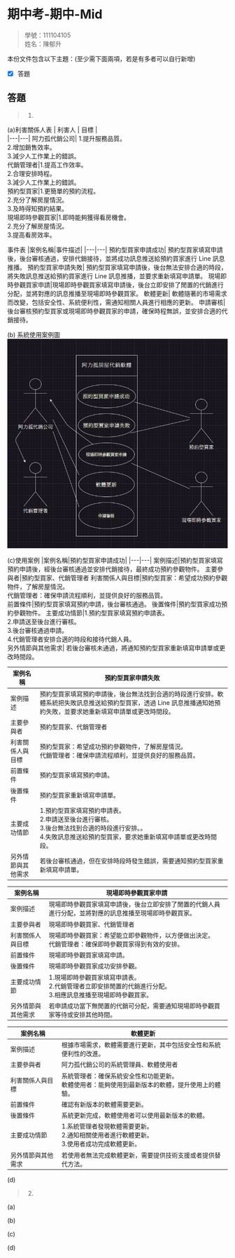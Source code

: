 # 期中考-期中-Mid 
<!--(期中標籤註記，該行不能刪，作為驗證標籤，該檔案若沒該份標籤，代表直接貼上saample，直接0分)-->

>
>學號：111104105
><br />
>姓名：陳郁升
><br />


本份文件包含以下主題：(至少需下面兩項，若是有多者可以自行新增)
- [x] 答題

## 答題
>1. 

(a)利害關係人表
| 利害人 | 目標 |  
|---|---|
阿力孤代銷公司| 1.提升服務品質。<br/>2.增加銷售效率。<br/>3.減少人工作業上的錯誤。<br/>
代銷管理者|1.提高工作效率。<br/>2.合理安排時程。<br/>3.減少人工作業上的錯誤。<br/>
預約型買家|1.更簡單的預約流程。<br/>2.充分了解房屋情況。<br/>3.及時得知預約結果。<br/>
現場即時參觀買家|1.即時能夠獲得看房機會。<br/>2.充分了解房屋情況。<br/>3.提高看房效率。<br/>

事件表
|案例名稱|事件描述|
|---|---|
預約型買家申請成功|	預約型買家填寫申請後，後台審核通過，安排代銷接待，並將成功訊息推送給預約買家進行 Line 訊息推播。
預約型買家申請失敗|	預約型買家填寫申請後，後台無法安排合適的時段，將失敗訊息推送給預約買家進行 Line 訊息推播，並要求重新填寫申請單。
現場即時參觀買家申請|現場即時參觀買家填寫申請後，後台立即安排了閒置的代銷進行分配，並將對應的訊息推播至現場即時參觀買家。
軟體更新|	軟體隨著的市場需求而改變，包括安全性、系統便利性，需通知相關人員進行相應的更新。
申請審核|  後台審核預約型買家或現場即時參觀買家的申請，確保時程無誤，並安排合適的代銷接待。


(b) 系統使用案例圖  
![alt text](image.png)

(c)使用案例
|案例名稱|預約型買家申請成功|
|---|---|
案例描述|預約型買家填寫預約申請後，經後台審核通過並安排代銷接待，最終成功預約參觀物件。
主要參與者|預約型買家、代銷管理者
利害關係人與目標|預約型買家：希望成功預約參觀物件，了解房屋情況。<br/>代銷管理者：確保申請流程順利，並提供良好的服務品質。<br/>
前置條件|預約型買家填寫預約申請，後台審核通過。
後置條件|預約型買家成功預約參觀物件。
主要成功情節|1.預約型買家填寫預約申請表。<br/>2.申請送至後台進行審核。<br/>3.後台審核通過申請。<br/>4.代銷管理者安排合適的時段和接待代銷人員。<br/>
另外情節與其他需求|  若後台審核未通過，將通知預約型買家重新填寫申請單或更改時間段。
   
|案例名稱|預約型買家申請失敗|
|---|---|
案例描述|預約型買家填寫預約申請後，後台無法找到合適的時段進行安排。軟體系統把失敗訊息推送給預約型買家，透過 Line 訊息推播通知她預約失敗，並要求她重新填寫申請單或更改時間段。
主要參與者|預約型買家、代銷管理者
利害關係人與目標|預約型買家：希望成功預約參觀物件，了解房屋情況。<br/>代銷管理者：確保申請流程順利，並提供良好的服務品質。<br/>
前置條件|預約型買家填寫預約申請。
後置條件|預約型買家重新填寫申請單。
主要成功情節|1.預約型買家填寫預約申請表。<br/>2.申請送至後台進行審核。<br/>3.後台無法找到合適的時段進行安排。。<br/>4.失敗訊息推送給預約型買家，要求她重新填寫申請單或更改時間段。<br/>
另外情節與其他需求|  若後台審核通過，但在安排時段時發生錯誤，需要通知預約型買家重新填寫申請單。
  
|案例名稱|現場即時參觀買家申請|
|---|---|
案例描述|現場即時參觀買家填寫申請後，後台立即安排了閒置的代銷人員進行分配，並將對應的訊息推播至現場即時參觀買家。
主要參與者|現場即時參觀買家、代銷管理者
利害關係人與目標|現場即時參觀買家：希望能立即參觀物件，以方便做出決定。<br/> 代銷管理者：確保即時參觀買家得到有效的安排。<br/>
前置條件| 現場即時參觀買家填寫申請。
後置條件| 現場即時參觀買家成功安排參觀。
主要成功情節|1.現場即時參觀買家填寫申請表。<br/>2.代銷管理者立即安排閒置的代銷進行分配。<br/>3.相應訊息推播至現場即時參觀買家。<br/>
另外情節與其他需求|  若申請成功當下無閒置的代銷可分配，需要通知現場即時參觀買家等待或安排其他時間。
  
|案例名稱|軟體更新|
|---|---|
案例描述|根據市場需求，軟體需要進行更新，其中包括安全性和系統便利性的改進。
主要參與者|阿力孤代銷公司的系統管理員、軟體使用者
利害關係人與目標|系統管理者：確保系統安全性和功能更新。<br/>軟體使用者：能夠使用到最新版本的軟體，提升使用上的體驗。<br/>
前置條件| 確認有新版本的軟體需要更新。
後置條件| 系統更新完成，軟體使用者可以使用最新版本的軟體。
主要成功情節|1.系統管理者發現軟體需要更新。<br/>2.通知相關使用者進行軟體更新。<br/>3.使用者成功完成軟體更新。<br/>
另外情節與其他需求|  若使用者無法完成軟體更新，需要提供技術支援或者提供替代方法。
  
(d)

>2. 

(a)

(b)

(c)

(d)



